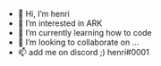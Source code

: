 - 👋 Hi, I’m henri
- 👀 I’m interested in ARK
- 🌱 I’m currently learning how to code
- 💞️ I’m looking to collaborate on ...
- 📫 add me on discord ;) henri#0001

<!---
henriblock22/henriblock22 is a ✨ special ✨ repository because its `README.md` (this file) appears on your GitHub profile.
You can click the Preview link to take a look at your changes.
--->
